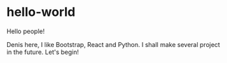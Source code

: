 # hello-world
Hello people!

Denis here, I like Bootstrap, React and Python.
I shall make several project in the future. Let's begin!
